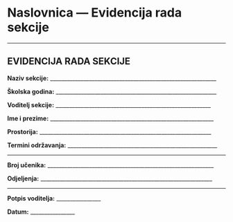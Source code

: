 # Naslovnica — Evidencija rada sekcije

<!-- Izvor: GORDAN~1.JPG -->
<!-- GitHub permalink: https://github.com/petagim2026/multimedijaigrafika/blob/529324e0c36ca96f52a083f72a92cb4e4c023b8a/evidencija-jpg/GORDAN~1.JPG -->

---

## EVIDENCIJA RADA SEKCIJE

**Naziv sekcije:** ____________________________________________________________

**Školska godina:** __________________________________________________________

**Voditelj sekcije:** ________________________________________________________

**Ime i prezime:** ___________________________________________________________

**Prostorija:** ______________________________________________________________

**Termini održavanja:** ______________________________________________________

________________________________________________________________________

**Broj učenika:** ____________________________________________________________

**Odjeljenja:** ______________________________________________________________

---

**Potpis voditelja:** ________________

**Datum:** ________________
